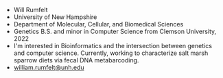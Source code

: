 - Will Rumfelt
- University of New Hampshire
- Department of Molecular, Cellular, and Biomedical Sciences
- Genetics B.S. and minor in Computer Science from Clemson University, 2022
- I'm interested in Bioinformatics and the intersection between genetics and computer science. Currently, working to characterize salt marsh sparrow diets via fecal DNA metabarcoding.
- william.rumfelt@unh.edu
